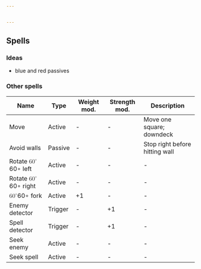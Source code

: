```yaml
---


---
```


<h2 id="spells">Spells</h2>
<h3 id="ideas">Ideas</h3>
<ul>
<li>blue and red passives</li>
</ul>
<h3 id="other-spells">Other spells</h3>

<table>
<thead>
<tr>
<th>Name</th>
<th>Type</th>
<th>Weight mod.</th>
<th>Strength mod.</th>
<th>Description</th>
</tr>
</thead>
<tbody>
<tr>
<td>Move</td>
<td>Active</td>
<td>-</td>
<td>-</td>
<td>Move one square; downdeck</td>
</tr>
<tr>
<td>Avoid walls</td>
<td>Passive</td>
<td>-</td>
<td>-</td>
<td>Stop right before hitting wall</td>
</tr>
<tr>
<td>Rotate <span class="katex--inline"><span class="katex"><span class="katex-mathml"><math xmlns="http://www.w3.org/1998/Math/MathML"><semantics><mrow><mn>6</mn><msup><mn>0</mn><mo>∘</mo></msup></mrow><annotation encoding="application/x-tex">60^\circ</annotation></semantics></math></span><span class="katex-html" aria-hidden="true"><span class="base"><span class="strut" style="height: 0.674115em; vertical-align: 0em;"></span><span class="mord">6</span><span class="mord"><span class="mord">0</span><span class="msupsub"><span class="vlist-t"><span class="vlist-r"><span class="vlist" style="height: 0.674115em;"><span class="" style="top: -3.063em; margin-right: 0.05em;"><span class="pstrut" style="height: 2.7em;"></span><span class="sizing reset-size6 size3 mtight"><span class="mbin mtight">∘</span></span></span></span></span></span></span></span></span></span></span></span> left</td>
<td>Active</td>
<td>-</td>
<td>-</td>
<td>-</td>
</tr>
<tr>
<td>Rotate <span class="katex--inline"><span class="katex"><span class="katex-mathml"><math xmlns="http://www.w3.org/1998/Math/MathML"><semantics><mrow><mn>6</mn><msup><mn>0</mn><mo>∘</mo></msup></mrow><annotation encoding="application/x-tex">60^\circ</annotation></semantics></math></span><span class="katex-html" aria-hidden="true"><span class="base"><span class="strut" style="height: 0.674115em; vertical-align: 0em;"></span><span class="mord">6</span><span class="mord"><span class="mord">0</span><span class="msupsub"><span class="vlist-t"><span class="vlist-r"><span class="vlist" style="height: 0.674115em;"><span class="" style="top: -3.063em; margin-right: 0.05em;"><span class="pstrut" style="height: 2.7em;"></span><span class="sizing reset-size6 size3 mtight"><span class="mbin mtight">∘</span></span></span></span></span></span></span></span></span></span></span></span> right</td>
<td>Active</td>
<td>-</td>
<td>-</td>
<td>-</td>
</tr>
<tr>
<td><span class="katex--inline"><span class="katex"><span class="katex-mathml"><math xmlns="http://www.w3.org/1998/Math/MathML"><semantics><mrow><mn>6</mn><msup><mn>0</mn><mo>∘</mo></msup></mrow><annotation encoding="application/x-tex">60^\circ</annotation></semantics></math></span><span class="katex-html" aria-hidden="true"><span class="base"><span class="strut" style="height: 0.674115em; vertical-align: 0em;"></span><span class="mord">6</span><span class="mord"><span class="mord">0</span><span class="msupsub"><span class="vlist-t"><span class="vlist-r"><span class="vlist" style="height: 0.674115em;"><span class="" style="top: -3.063em; margin-right: 0.05em;"><span class="pstrut" style="height: 2.7em;"></span><span class="sizing reset-size6 size3 mtight"><span class="mbin mtight">∘</span></span></span></span></span></span></span></span></span></span></span></span> fork</td>
<td>Active</td>
<td>+1</td>
<td>-</td>
<td>-</td>
</tr>
<tr>
<td>Enemy detector</td>
<td>Trigger</td>
<td>-</td>
<td>+1</td>
<td>-</td>
</tr>
<tr>
<td>Spell detector</td>
<td>Trigger</td>
<td>-</td>
<td>+1</td>
<td>-</td>
</tr>
<tr>
<td>Seek enemy</td>
<td>Active</td>
<td>-</td>
<td>-</td>
<td>-</td>
</tr>
<tr>
<td>Seek spell</td>
<td>Active</td>
<td>-</td>
<td>-</td>
<td>-</td>
</tr>
</tbody>
</table>
